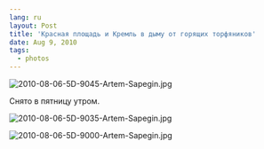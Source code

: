 ```yaml
---
lang: ru
layout: Post
title: 'Красная площадь и Кремль в дыму от горящих торфяников'
date: Aug 9, 2010
tags:
  - photos
---
```


![2010-08-06-5D-9045-Artem-Sapegin.jpg](photo://1166)

Снято в пятницу утром.

<!--more-->

![2010-08-06-5D-9035-Artem-Sapegin.jpg](photo://1165)

![2010-08-06-5D-9000-Artem-Sapegin.jpg](photo://1164)
